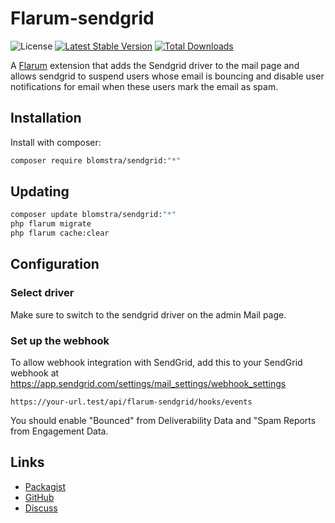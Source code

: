 # Flarum-sendgrid

![License](https://img.shields.io/badge/license-MIT-blue.svg) [![Latest Stable Version](https://img.shields.io/packagist/v/blomstra/sendgrid.svg)](https://packagist.org/packages/blomstra/sendgrid) [![Total Downloads](https://img.shields.io/packagist/dt/blomstra/sendgrid.svg)](https://packagist.org/packages/blomstra/sendgrid)

A [Flarum](http://flarum.org) extension that adds the Sendgrid driver to the mail page and allows sendgrid to suspend users whose email is bouncing and disable user notifications for email when these users mark the email as spam.

## Installation

Install with composer:

```sh
composer require blomstra/sendgrid:"*"
```

## Updating

```sh
composer update blomstra/sendgrid:"*"
php flarum migrate
php flarum cache:clear
```

## Configuration

### Select driver

Make sure to switch to the sendgrid driver on the admin Mail page.

### Set up the webhook
To allow webhook integration with SendGrid, add this to your SendGrid webhook at https://app.sendgrid.com/settings/mail_settings/webhook_settings

```
https://your-url.test/api/flarum-sendgrid/hooks/events
```

You should enable "Bounced" from Deliverability Data and "Spam Reports from Engagement Data.

## Links

- [Packagist](https://packagist.org/packages/blomstra/sendgrid)
- [GitHub](https://github.com/blomstra/flarum-ext-sendgrid)
- [Discuss](https://discuss.flarum.org/d/34595-sendgrid-mail-driver)
